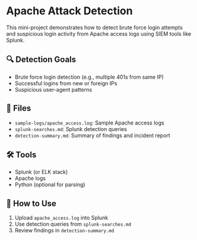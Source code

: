 # Apache Attack Detection

This mini-project demonstrates how to detect brute force login attempts and suspicious login activity from Apache access logs using SIEM tools like Splunk.

## 🔍 Detection Goals

- Brute force login detection (e.g., multiple 401s from same IP)
- Successful logins from new or foreign IPs
- Suspicious user-agent patterns

## 📁 Files

- `sample-logs/apache_access.log`: Sample Apache access logs
- `splunk-searches.md`: Splunk detection queries
- `detection-summary.md`: Summary of findings and incident report

## 🛠️ Tools

- Splunk (or ELK stack)
- Apache logs
- Python (optional for parsing)

## 🏁 How to Use

1. Upload `apache_access.log` into Splunk
2. Use detection queries from `splunk-searches.md`
3. Review findings in `detection-summary.md`
